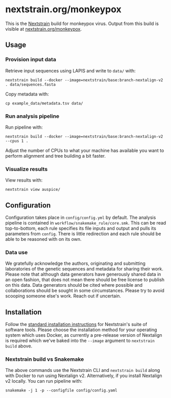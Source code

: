 # nextstrain.org/monkeypox

This is the [Nextstrain](https://nextstrain.org) build for monkeypox virus. Output from this build is visible at [nextstrain.org/monkeypox](https://nextstrain.org/monkeypox).

## Usage

### Provision input data

Retrieve input sequences using LAPIS and write to `data/` with:
```
nextstrain build --docker --image=nextstrain/base:branch-nextalign-v2 . data/sequences.fasta
```

Copy metadata with:
```
cp example_data/metadata.tsv data/
```

### Run analysis pipeline

Run pipeline with:
```
nextstrain build --docker --image=nextstrain/base:branch-nextalign-v2 --cpus 1 .
```

Adjust the number of CPUs to what your machine has available you want to perform alignment and tree building a bit faster.

### Visualize results

View results with:
```
nextstrain view auspice/
```

## Configuration

Configuration takes place in `config/config.yml` by default.
The analysis pipeline is contained in `workflow/snakemake_rule/core.smk`.
This can be read top-to-bottom, each rule specifies its file inputs and output and pulls its parameters from `config`.
There is little redirection and each rule should be able to be reasoned with on its own.

### Data use

We gratefully acknowledge the authors, originating and submitting laboratories of the genetic
sequences and metadata for sharing their work. Please note that although data generators have
generously shared data in an open fashion, that does not mean there should be free license to
publish on this data. Data generators should be cited where possible and collaborations should be
sought in some circumstances. Please try to avoid scooping someone else's work. Reach out if
uncertain.

## Installation

Follow the [standard installation instructions](https://docs.nextstrain.org/en/latest/install.html) for Nextstrain's suite of software tools.
Please choose the installation method for your operating system which uses Docker, as currently a pre-release version of Nextalign is required which we've baked into the `--image` argument to `nextstrain build` above.

### Nextstrain build vs Snakemake

The above commands use the Nextstrain CLI and `nextstrain build` along with Docker to run using Nextalign v2. Alternatively, if you install Nextalign v2 locally. You can run pipeline with:
```
snakemake -j 1 -p --configfile config/config.yaml
```
